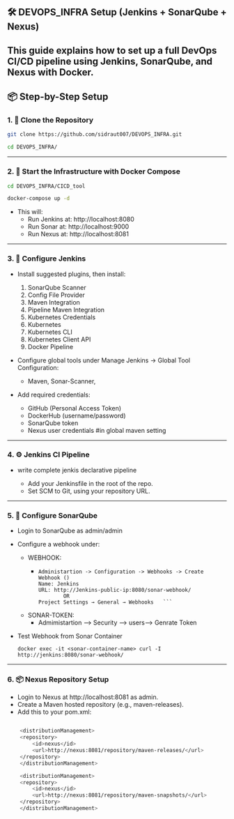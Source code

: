 ## 🛠 DEVOPS_INFRA Setup (Jenkins + SonarQube + Nexus)

This guide explains how to set up a full DevOps CI/CD pipeline using **Jenkins**, **SonarQube**, and **Nexus** with Docker. 
---

## 📦 Step-by-Step Setup

### 1. 🔧 Clone the Repository

```bash
git clone https://github.com/sidraut007/DEVOPS_INFRA.git

cd DEVOPS_INFRA/
```
---

### 2. 🐳 Start the Infrastructure with Docker Compose

```bash
cd DEVOPS_INFRA/CICD_tool

docker-compose up -d

```

- This will:
    - Run Jenkins at:    http://localhost:8080
    - Run Sonar at:    http://localhost:9000
    - Run Nexus at:    http://localhost:8081

---

### 3. 👷 Configure Jenkins

- Install suggested plugins, then install:
	1. SonarQube Scanner
	2. Config File Provider
	3. Maven Integration
	4. Pipeline Maven Integration
	5. Kubernetes Credentials
	6. Kubernetes
	7. Kubernetes CLI
	8. Kubernetes Client API
	9. Docker Pipeline

- Configure global tools under Manage Jenkins → Global Tool Configuration:
    - Maven, Sonar-Scanner, 

- Add required credentials:

    - GitHub (Personal Access Token)
    - DockerHub (username/password)
    - SonarQube token
    - Nexus user credentials #in global maven setting

---

### 4. ⚙️ Jenkins CI Pipeline 
- write complete jenkis declarative pipeline 

    - Add your Jenkinsfile in the root of the repo.
    - Set SCM to Git, using your repository URL.

---

### 5. 🧪 Configure SonarQube
- Login to SonarQube as admin/admin

- Configure a webhook under:
  - WEBHOOK:
	-	```
		Administartion -> Configuration -> Webhooks -> Create Webhook ()
		Name: Jenkins
		URL: http://Jenkins-public-ip:8080/sonar-webhook/
				OR
		Project Settings → General → Webhooks	```

  - SONAR-TOKEN: 
	- 	Admimistartion --> Security --> users--> Genrate Token        	

- Test Webhook from Sonar Container
    ```
    docker exec -it <sonar-container-name> curl -I http://jenkins:8080/sonar-webhook/
    ```

---

### 6. 📦 Nexus Repository Setup
- Login to Nexus at http://localhost:8081 as admin.
- Create a Maven hosted repository (e.g., maven-releases).
- Add this to your pom.xml:

```bash

    <distributionManagement>
    <repository>
        <id>nexus</id>
        <url>http://nexus:8081/repository/maven-releases/</url>
    </repository>
    </distributionManagement>

    <distributionManagement>
    <repository>
        <id>nexus</id>
        <url>http://nexus:8081/repository/maven-snapshots/</url>
    </repository>
    </distributionManagement>

```
